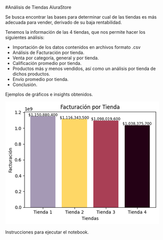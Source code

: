 #Análisis de Tiendas AluraStore

Se busca encontrar las bases para determinar cual de las tiendas es más adecuada para vender, derivado de su baja rentabilidad.

Tenemos la información de las 4 tiendas, que nos permite hacer los siguientes análisis:
  
  *  Importación de los datos contenidos en archivos formato .csv
  *  Análisis de Facturación por tienda.
  *  Venta por categoría, general y por tienda.
  *  Calificación promedio por tienda.
  *  Productos más y menos vendidos, así como un análisis por tienda de dichos productos.
  *  Envío promedio por tienda.
  *  Conclusión.

Ejemplos de gráficos e insights obtenidos.

![image_Alt](https://github.com/anagonesca/Challenge1_AluraStore_AnayeliGlezE/blob/2c1142b6ca648a5e6fc1621408c7749e4d337dc0/Facturacio%CC%81n%20por%20tienda.png)

Instrucciones para ejecutar el notebook.
